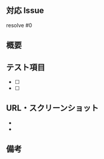 ## 対応 Issue

resolve #0

## 概要

<!-- 開発内容の概要を記載 -->

## テスト項目

- [ ] <!-- テスト項目 1 -->
- [ ] <!-- テスト項目 2 -->

## URL・スクリーンショット

- <!-- URLを記載 -->
- <!-- スクリーンショットを添付 -->

## 備考
